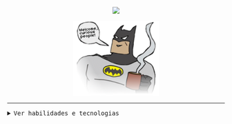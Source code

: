 
<p align="center">
  <img src="https://readme-typing-svg.demolab.com/?lines=Olá,+meu+nome+é+Guilherme.&font=Fira+Code&center=true&width=440&height=45&color=ffffff&vCenter=true&pause=10&size=22&background=141c24" />
</p>

<p align="center">
  <img src="bt.png" width="200" />
</p>

---

<details>
<summary><samp>Ver habilidades e tecnologias</samp></summary>

```rust
Habilidades

Front-end: HTML, CSS, JavaScript, Bootstrap  
Back-end: C# (iniciante), ASP.NET  
Banco de Dados: SQL  
Ferramentas: Visual Studio, Eclipse, Git, GitHub  
Design Gráfico: Experiência com apps mobile  
Sistemas: Linux e Windows  
Extras: Noções de hospedagem, bots e interfaces web

Estudando agora

- ASP.NET com banco de dados
- JavaScript avançado e integração com APIs
- Projetos práticos full-stack
